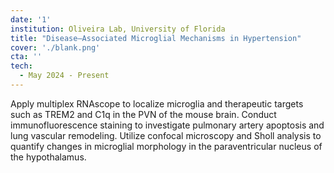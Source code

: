 ```yaml
---
date: '1'
institution: Oliveira Lab, University of Florida
title: "Disease–Associated Microglial Mechanisms in Hypertension"
cover: './blank.png'
cta: ''
tech:
  - May 2024 - Present
---
```


Apply multiplex RNAscope to localize microglia and therapeutic targets such as TREM2 and C1q in the PVN of the mouse brain. Conduct immunofluorescence staining to investigate pulmonary artery apoptosis and lung vascular remodeling. Utilize confocal microscopy and Sholl analysis to quantify changes in microglial morphology in the paraventricular nucleus of the hypothalamus.